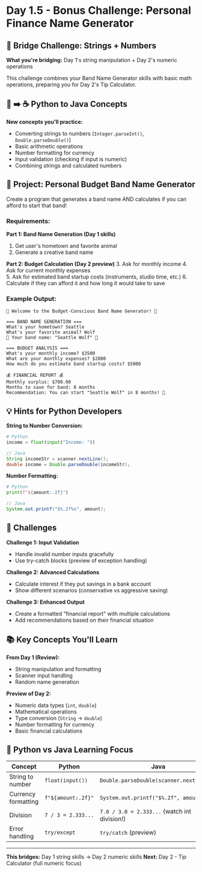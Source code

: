 # Day 1.5 - Bonus Challenge: Personal Finance Name Generator

## 🎯 Bridge Challenge: Strings + Numbers

**What you're bridging:** Day 1's string manipulation + Day 2's numeric operations

This challenge combines your Band Name Generator skills with basic math operations, preparing you for Day 2's Tip Calculator.

## 🐍 ➡️ ☕ Python to Java Concepts

**New concepts you'll practice:**
- Converting strings to numbers (`Integer.parseInt()`, `Double.parseDouble()`)
- Basic arithmetic operations
- Number formatting for currency
- Input validation (checking if input is numeric)
- Combining strings and calculated numbers

## 🚀 Project: Personal Budget Band Name Generator

Create a program that generates a band name AND calculates if you can afford to start that band!

### Requirements:

**Part 1: Band Name Generation (Day 1 skills)**
1. Get user's hometown and favorite animal
2. Generate a creative band name

**Part 2: Budget Calculation (Day 2 preview)**
3. Ask for monthly income
4. Ask for current monthly expenses  
5. Ask for estimated band startup costs (instruments, studio time, etc.)
6. Calculate if they can afford it and how long it would take to save

### Example Output:
```
🎵 Welcome to the Budget-Conscious Band Name Generator! 🎵

=== BAND NAME GENERATION ===
What's your hometown? Seattle
What's your favorite animal? Wolf
🎸 Your band name: "Seattle Wolf" 🎸

=== BUDGET ANALYSIS ===
What's your monthly income? $3500
What are your monthly expenses? $2800
How much do you estimate band startup costs? $5000

💰 FINANCIAL REPORT 💰
Monthly surplus: $700.00
Months to save for band: 8 months
Recommendation: You can start "Seattle Wolf" in 8 months! 🎉
```

## 💡 Hints for Python Developers

**String to Number Conversion:**
```python
# Python
income = float(input("Income: "))
```
```java
// Java
String incomeStr = scanner.nextLine();
double income = Double.parseDouble(incomeStr);
```

**Number Formatting:**
```python
# Python
print(f"${amount:.2f}")
```
```java
// Java
System.out.printf("$%.2f%n", amount);
```

## 🎯 Challenges

**Challenge 1: Input Validation**
- Handle invalid number inputs gracefully
- Use try-catch blocks (preview of exception handling)

**Challenge 2: Advanced Calculations**
- Calculate interest if they put savings in a bank account
- Show different scenarios (conservative vs aggressive saving)

**Challenge 3: Enhanced Output**
- Create a formatted "financial report" with multiple calculations
- Add recommendations based on their financial situation

## 📚 Key Concepts You'll Learn

**From Day 1 (Review):**
- String manipulation and formatting
- Scanner input handling
- Random name generation

**Preview of Day 2:**
- Numeric data types (`int`, `double`)
- Mathematical operations
- Type conversion (`String` → `double`)
- Number formatting for currency
- Basic financial calculations

## 🔗 Python vs Java Learning Focus

| Concept | Python | Java |
|---------|--------|------|
| String to number | `float(input())` | `Double.parseDouble(scanner.nextLine())` |
| Currency formatting | `f"${amount:.2f}"` | `System.out.printf("$%.2f", amount)` |
| Division | `7 / 3 = 2.333...` | `7.0 / 3.0 = 2.333...` (watch int division!) |
| Error handling | `try/except` | `try/catch` (preview) |

---

**This bridges:** Day 1 string skills → Day 2 numeric skills
**Next:** Day 2 - Tip Calculator (full numeric focus)
